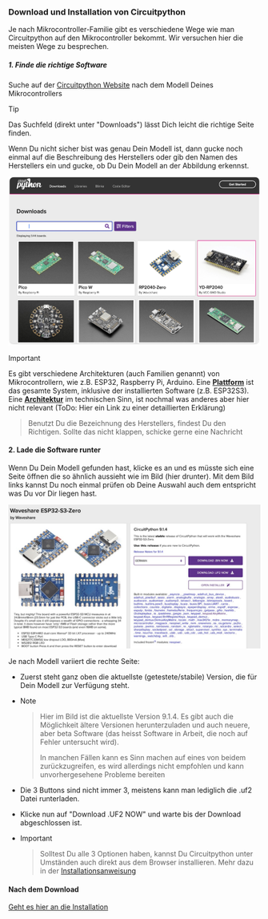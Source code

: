 ### Download und Installation von Circuitpython

Je nach Mikrocontroller-Familie gibt es verschiedene Wege wie man Circuitpython auf den Mikrocontroller bekommt. Wir versuchen hier die meisten Wege zu besprechen.

##### 1. Finde die richtige Software

Suche auf der [Circuitpython Website](https://circuitpython.org/downloads) nach dem Modell Deines Mikrocontrollers

> [!TIP]
> Das Suchfeld (direkt unter "Downloads") lässt Dich leicht die richtige Seite finden. 
> 
> Wenn Du nicht sicher bist was genau Dein Modell ist, dann gucke noch einmal auf die Beschreibung des Herstellers oder gib den Namen des Herstellers ein und gucke, ob Du Dein Modell an der Abbildung erkennst.

<img title="" src="installationguide/downloads.png" alt="Downloadseite - Auswahl" width="545">

> [!IMPORTANT]
> Es gibt verschiedene Architekturen (auch Familien genannt) von Mikrocontrollern, wie z.B. ESP32, Raspberry Pi, Arduino. Eine **<u>Plattform</u>** ist das gesamte System, inklusive der installierten Software (z.B. ESP32S3). Eine **<u>Architektur</u>** im technischen Sinn, ist nochmal was anderes aber hier nicht relevant (ToDo: Hier ein Link zu einer detaillierten Erklärung)

> Benutzt Du die Bezeichnung des Herstellers, findest Du den Richtigen. Sollte das nicht klappen, schicke gerne eine Nachricht

#### 2. Lade die Software runter

Wenn Du Dein Modell gefunden hast, klicke es an und es müsste sich eine Seite öffnen die so ähnlich aussieht wie im Bild (hier drunter). Mit dem Bild links kannst Du noch einmal prüfen ob Deine Auswahl auch dem entspricht was Du vor Dir liegen hast.

<img title="" src="installationguide/download_esp.jpg" alt="Download Modellsoftware" width="545">

Je nach Modell variiert die rechte Seite: 

- Zuerst steht ganz oben die aktuellste (getestete/stabile) Version, die für Dein Modell zur Verfügung steht. 

- > [!NOTE]  
  
  > Hier im Bild ist die aktuellste Version 9.1.4. Es gibt auch die Möglichkeit ältere Versionen herunterzuladen und auch neuere, aber beta Software (das heisst Software in Arbeit, die noch auf Fehler untersucht wird).
  > 
  > In manchen Fällen kann es Sinn machen auf eines von beidem zurückzugreifen, es wird allerdings nicht empfohlen und kann unvorhergesehene Probleme bereiten

- Die 3 Buttons sind nicht immer 3, meistens kann man lediglich die .uf2 Datei runterladen. 

- Klicke nun auf "Download .UF2 NOW" und warte bis der Download abgeschlossen ist. 

- > [!IMPORTANT]  
  
  > Solltest Du alle 3 Optionen haben, kannst Du Circuitpython unter Umständen auch direkt aus dem Browser installieren. Mehr dazu in der [Installationsanweisung](install_circuitpython.md)

#### Nach dem Download

[Geht es hier an die Installation ](install_circuitpython.md)
